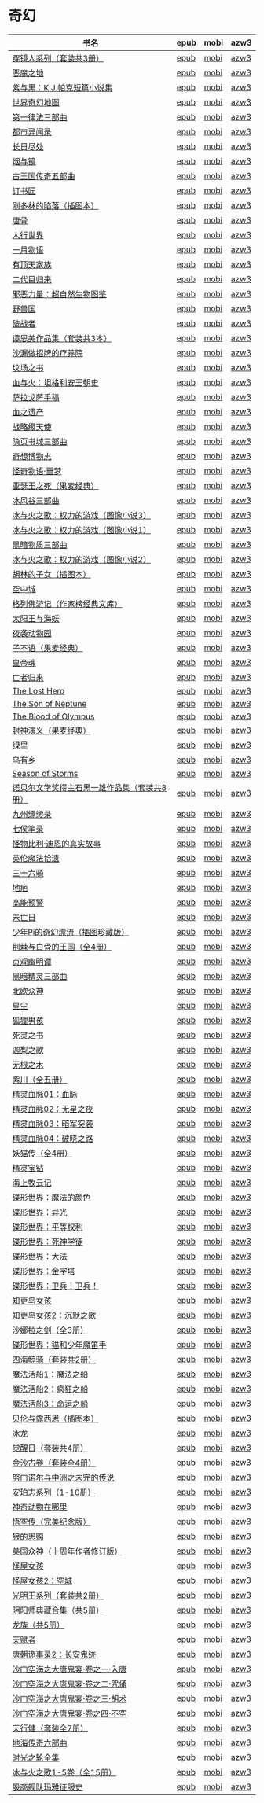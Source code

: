 # 奇幻

| 书名 | epub | mobi | azw3 |
| --- | --- | --- | --- |
| [穿镜人系列（套装共3册）](http://ct.dalanmei.com/f/31084289-771246703-a2bc77) | [epub](http://ct.dalanmei.com/f/31084289-771246703-a2bc77) | [mobi](http://ct.dalanmei.com/f/31084289-771231319-50392b) | [azw3](http://ct.dalanmei.com/f/31084289-771236365-7afe62) |
| [恶魔之地](http://ct.dalanmei.com/f/31084289-601222525-4e1c95) | [epub](http://ct.dalanmei.com/f/31084289-601222525-4e1c95) | [mobi](http://ct.dalanmei.com/f/31084289-601222225-057c33) | [azw3](http://ct.dalanmei.com/f/31084289-601222387-8ef767) |
| [紫与黑：K.J.帕克短篇小说集](http://ct.dalanmei.com/f/31084289-570304819-004737) | [epub](http://ct.dalanmei.com/f/31084289-570304819-004737) | [mobi](http://ct.dalanmei.com/f/31084289-570168995-02e0ab) | [azw3](http://ct.dalanmei.com/f/31084289-570376483-2d201e) |
| [世界奇幻地图](http://ct.dalanmei.com/f/31084289-570317040-2673fb) | [epub](http://ct.dalanmei.com/f/31084289-570317040-2673fb) | [mobi](http://ct.dalanmei.com/f/31084289-570165459-e0614d) | [azw3](http://ct.dalanmei.com/f/31084289-571385353-f08ab0) |
| [第一律法三部曲](http://ct.dalanmei.com/f/31084289-570326935-9e4252) | [epub](http://ct.dalanmei.com/f/31084289-570326935-9e4252) | [mobi](http://ct.dalanmei.com/f/31084289-570155017-49148c) | [azw3](http://ct.dalanmei.com/f/31084289-571396145-46b098) |
| [都市异闻录](http://ct.dalanmei.com/f/31084289-570266781-230b10) | [epub](http://ct.dalanmei.com/f/31084289-570266781-230b10) | [mobi](http://ct.dalanmei.com/f/31084289-570122983-74a0b5) | [azw3](http://ct.dalanmei.com/f/31084289-571407313-e23315) |
| [长日尽处](http://ct.dalanmei.com/f/31084289-570257175-8bd8f4) | [epub](http://ct.dalanmei.com/f/31084289-570257175-8bd8f4) | [mobi](http://ct.dalanmei.com/f/31084289-570107800-d1c6d0) | [azw3](http://ct.dalanmei.com/f/31084289-571415507-b68b6a) |
| [烟与镜](http://ct.dalanmei.com/f/31084289-570259247-b94675) | [epub](http://ct.dalanmei.com/f/31084289-570259247-b94675) | [mobi](http://ct.dalanmei.com/f/31084289-570108744-aec3fa) | [azw3](http://ct.dalanmei.com/f/31084289-571416280-69b32f) |
| [古王国传奇五部曲](http://ct.dalanmei.com/f/31084289-570239695-a16fec) | [epub](http://ct.dalanmei.com/f/31084289-570239695-a16fec) | [mobi](http://ct.dalanmei.com/f/31084289-569452760-3cb850) | [azw3](http://ct.dalanmei.com/f/31084289-571419644-f16f8a) |
| [订书匠](http://ct.dalanmei.com/f/31084289-572092688-b762ae) | [epub](http://ct.dalanmei.com/f/31084289-572092688-b762ae) | [mobi](http://ct.dalanmei.com/f/31084289-571727268-089763) | [azw3](http://ct.dalanmei.com/f/31084289-572114083-7970e5) |
| [刚多林的陷落（插图本）](http://ct.dalanmei.com/f/31084289-572112559-f350ed) | [epub](http://ct.dalanmei.com/f/31084289-572112559-f350ed) | [mobi](http://ct.dalanmei.com/f/31084289-571723517-c30482) | [azw3](http://ct.dalanmei.com/f/31084289-572116601-e2cee2) |
| [唐骨](http://ct.dalanmei.com/f/31084289-572113783-babfa9) | [epub](http://ct.dalanmei.com/f/31084289-572113783-babfa9) | [mobi](http://ct.dalanmei.com/f/31084289-571717142-cfd70f) | [azw3](http://ct.dalanmei.com/f/31084289-572120871-75eb65) |
| [人行世界](http://ct.dalanmei.com/f/31084289-572114146-1cec9a) | [epub](http://ct.dalanmei.com/f/31084289-572114146-1cec9a) | [mobi](http://ct.dalanmei.com/f/31084289-571714077-befd92) | [azw3](http://ct.dalanmei.com/f/31084289-572126115-3247d5) |
| [一月物语](http://ct.dalanmei.com/f/31084289-572114575-dc5c01) | [epub](http://ct.dalanmei.com/f/31084289-572114575-dc5c01) | [mobi](http://ct.dalanmei.com/f/31084289-571712627-56cac7) | [azw3](http://ct.dalanmei.com/f/31084289-572131922-77d510) |
| [有顶天家族](http://ct.dalanmei.com/f/31084289-572114673-b165f0) | [epub](http://ct.dalanmei.com/f/31084289-572114673-b165f0) | [mobi](http://ct.dalanmei.com/f/31084289-571711913-9e06c4) | [azw3](http://ct.dalanmei.com/f/31084289-572133010-2249c2) |
| [二代目归来](http://ct.dalanmei.com/f/31084289-572114675-7e240d) | [epub](http://ct.dalanmei.com/f/31084289-572114675-7e240d) | [mobi](http://ct.dalanmei.com/f/31084289-571711907-829fd5) | [azw3](http://ct.dalanmei.com/f/31084289-572133015-fc44f1) |
| [邪恶力量：超自然生物图鉴](http://ct.dalanmei.com/f/31084289-572115089-7419c4) | [epub](http://ct.dalanmei.com/f/31084289-572115089-7419c4) | [mobi](http://ct.dalanmei.com/f/31084289-571709647-aa3d20) | [azw3](http://ct.dalanmei.com/f/31084289-572136202-a7cf09) |
| [野兽国](http://ct.dalanmei.com/f/31084289-572115180-c9e782) | [epub](http://ct.dalanmei.com/f/31084289-572115180-c9e782) | [mobi](http://ct.dalanmei.com/f/31084289-571709319-b7ed5f) | [azw3](http://ct.dalanmei.com/f/31084289-572136448-9cdbd6) |
| [破战者](http://ct.dalanmei.com/f/31084289-572115320-657309) | [epub](http://ct.dalanmei.com/f/31084289-572115320-657309) | [mobi](http://ct.dalanmei.com/f/31084289-571708786-3f48df) | [azw3](http://ct.dalanmei.com/f/31084289-572136981-bc2578) |
| [谭恩美作品集（套装共3本）](http://ct.dalanmei.com/f/31084289-572115341-24162f) | [epub](http://ct.dalanmei.com/f/31084289-572115341-24162f) | [mobi](http://ct.dalanmei.com/f/31084289-571708703-365008) | [azw3](http://ct.dalanmei.com/f/31084289-572137071-b10782) |
| [沙漏做招牌的疗养院](http://ct.dalanmei.com/f/31084289-572115486-17fc2e) | [epub](http://ct.dalanmei.com/f/31084289-572115486-17fc2e) | [mobi](http://ct.dalanmei.com/f/31084289-571707831-e2058c) | [azw3](http://ct.dalanmei.com/f/31084289-572137788-9abc8f) |
| [坟场之书](http://ct.dalanmei.com/f/31084289-572115547-1bdea4) | [epub](http://ct.dalanmei.com/f/31084289-572115547-1bdea4) | [mobi](http://ct.dalanmei.com/f/31084289-571706594-bc878b) | [azw3](http://ct.dalanmei.com/f/31084289-572138477-9b7fc7) |
| [血与火：坦格利安王朝史](http://ct.dalanmei.com/f/31084289-572115687-e363e8) | [epub](http://ct.dalanmei.com/f/31084289-572115687-e363e8) | [mobi](http://ct.dalanmei.com/f/31084289-571705676-f63df1) | [azw3](http://ct.dalanmei.com/f/31084289-572139518-dc0724) |
| [萨拉戈萨手稿](http://ct.dalanmei.com/f/31084289-572115925-a5cbc4) | [epub](http://ct.dalanmei.com/f/31084289-572115925-a5cbc4) | [mobi](http://ct.dalanmei.com/f/31084289-571697736-dbef41) | [azw3](http://ct.dalanmei.com/f/31084289-572148992-28fd75) |
| [血之遗产](http://ct.dalanmei.com/f/31084289-572116023-6953dd) | [epub](http://ct.dalanmei.com/f/31084289-572116023-6953dd) | [mobi](http://ct.dalanmei.com/f/31084289-571681806-d0c93a) | [azw3](http://ct.dalanmei.com/f/31084289-572154959-b31790) |
| [战略级天使](http://ct.dalanmei.com/f/31084289-572116853-06dd05) | [epub](http://ct.dalanmei.com/f/31084289-572116853-06dd05) | [mobi](http://ct.dalanmei.com/f/31084289-571659056-859bac) | [azw3](http://ct.dalanmei.com/f/31084289-572177837-4b7a62) |
| [隐页书城三部曲](http://ct.dalanmei.com/f/31084289-572117271-675995) | [epub](http://ct.dalanmei.com/f/31084289-572117271-675995) | [mobi](http://ct.dalanmei.com/f/31084289-571654923-9b3e35) | [azw3](http://ct.dalanmei.com/f/31084289-572179585-53d1f3) |
| [奇想博物志](http://ct.dalanmei.com/f/31084289-572117347-fb4ff4) | [epub](http://ct.dalanmei.com/f/31084289-572117347-fb4ff4) | [mobi](http://ct.dalanmei.com/f/31084289-571654103-848aa0) | [azw3](http://ct.dalanmei.com/f/31084289-572179741-0dd6c5) |
| [怪奇物语·噩梦](http://ct.dalanmei.com/f/31084289-572117407-412bd4) | [epub](http://ct.dalanmei.com/f/31084289-572117407-412bd4) | [mobi](http://ct.dalanmei.com/f/31084289-571653365-1f9835) | [azw3](http://ct.dalanmei.com/f/31084289-572179850-72c419) |
| [亚瑟王之死（果麦经典）](http://ct.dalanmei.com/f/31084289-572120177-02c4ec) | [epub](http://ct.dalanmei.com/f/31084289-572120177-02c4ec) | [mobi](http://ct.dalanmei.com/f/31084289-571649287-d49669) | [azw3](http://ct.dalanmei.com/f/31084289-572180387-bd633d) |
| [冰风谷三部曲](http://ct.dalanmei.com/f/31084289-572120310-2b1d67) | [epub](http://ct.dalanmei.com/f/31084289-572120310-2b1d67) | [mobi](http://ct.dalanmei.com/f/31084289-571647256-3dd3f7) | [azw3](http://ct.dalanmei.com/f/31084289-572180618-2adcc7) |
| [冰与火之歌：权力的游戏（图像小说3）](http://ct.dalanmei.com/f/31084289-572120405-54a385) | [epub](http://ct.dalanmei.com/f/31084289-572120405-54a385) | [mobi](http://ct.dalanmei.com/f/31084289-571646788-f23b44) | [azw3](http://ct.dalanmei.com/f/31084289-572180744-8f9cf6) |
| [冰与火之歌：权力的游戏（图像小说1）](http://ct.dalanmei.com/f/31084289-572120681-00acd6) | [epub](http://ct.dalanmei.com/f/31084289-572120681-00acd6) | [mobi](http://ct.dalanmei.com/f/31084289-571639630-783831) | [azw3](http://ct.dalanmei.com/f/31084289-572181278-478e05) |
| [黑暗物质三部曲](http://ct.dalanmei.com/f/31084289-572120769-e25814) | [epub](http://ct.dalanmei.com/f/31084289-572120769-e25814) | [mobi](http://ct.dalanmei.com/f/31084289-571638902-4c4b53) | [azw3](http://ct.dalanmei.com/f/31084289-572181677-a7824d) |
| [冰与火之歌：权力的游戏（图像小说2）](http://ct.dalanmei.com/f/31084289-572120834-be62c8) | [epub](http://ct.dalanmei.com/f/31084289-572120834-be62c8) | [mobi](http://ct.dalanmei.com/f/31084289-571638896-f7cdf2) | [azw3](http://ct.dalanmei.com/f/31084289-572182077-cac0fb) |
| [胡林的子女（插图本）](http://ct.dalanmei.com/f/31084289-571807702-6454b1) | [epub](http://ct.dalanmei.com/f/31084289-571807702-6454b1) | [mobi](http://ct.dalanmei.com/f/31084289-571540016-741f9e) | [azw3](http://ct.dalanmei.com/f/31084289-572196162-a2e966) |
| [空中城](http://ct.dalanmei.com/f/31084289-571815839-6bfa18) | [epub](http://ct.dalanmei.com/f/31084289-571815839-6bfa18) | [mobi](http://ct.dalanmei.com/f/31084289-571546848-60dbc3) | [azw3](http://ct.dalanmei.com/f/31084289-572197919-f7dd8b) |
| [格列佛游记（作家榜经典文库）](http://ct.dalanmei.com/f/31084289-571818709-42c241) | [epub](http://ct.dalanmei.com/f/31084289-571818709-42c241) | [mobi](http://ct.dalanmei.com/f/31084289-571548280-7b5cf2) | [azw3](http://ct.dalanmei.com/f/31084289-572198853-9c599f) |
| [太阳王与海妖](http://ct.dalanmei.com/f/31084289-571831267-3ea2f2) | [epub](http://ct.dalanmei.com/f/31084289-571831267-3ea2f2) | [mobi](http://ct.dalanmei.com/f/31084289-571549409-1e058d) | [azw3](http://ct.dalanmei.com/f/31084289-572200208-802178) |
| [夜袭动物园](http://ct.dalanmei.com/f/31084289-571875639-6c996a) | [epub](http://ct.dalanmei.com/f/31084289-571875639-6c996a) | [mobi](http://ct.dalanmei.com/f/31084289-571551459-8dc105) | [azw3](http://ct.dalanmei.com/f/31084289-572202213-56610f) |
| [子不语（果麦经典）](http://ct.dalanmei.com/f/31084289-571909910-eec3be) | [epub](http://ct.dalanmei.com/f/31084289-571909910-eec3be) | [mobi](http://ct.dalanmei.com/f/31084289-571555794-687d27) | [azw3](http://ct.dalanmei.com/f/31084289-572203202-b47862) |
| [皇帝魂](http://ct.dalanmei.com/f/31084289-571910205-76b5cc) | [epub](http://ct.dalanmei.com/f/31084289-571910205-76b5cc) | [mobi](http://ct.dalanmei.com/f/31084289-571555839-ffdbb1) | [azw3](http://ct.dalanmei.com/f/31084289-572203226-b24d58) |
| [亡者归来](http://ct.dalanmei.com/f/31084289-571914621-179581) | [epub](http://ct.dalanmei.com/f/31084289-571914621-179581) | [mobi](http://ct.dalanmei.com/f/31084289-571557225-a96834) | [azw3](http://ct.dalanmei.com/f/31084289-572203697-406e47) |
| [The Lost Hero](http://ct.dalanmei.com/f/31084289-571983216-4ae5dc) | [epub](http://ct.dalanmei.com/f/31084289-571983216-4ae5dc) | [mobi](http://ct.dalanmei.com/f/31084289-571559857-5a7353) | [azw3](http://ct.dalanmei.com/f/31084289-572211899-fab25f) |
| [The Son of Neptune](http://ct.dalanmei.com/f/31084289-571983235-d4fd0e) | [epub](http://ct.dalanmei.com/f/31084289-571983235-d4fd0e) | [mobi](http://ct.dalanmei.com/f/31084289-571559859-6fc205) | [azw3](http://ct.dalanmei.com/f/31084289-572211904-dbae98) |
| [The Blood of Olympus](http://ct.dalanmei.com/f/31084289-571983660-0f92ea) | [epub](http://ct.dalanmei.com/f/31084289-571983660-0f92ea) | [mobi](http://ct.dalanmei.com/f/31084289-571559902-46aa15) | [azw3](http://ct.dalanmei.com/f/31084289-572211909-586377) |
| [封神演义（果麦经典）](http://ct.dalanmei.com/f/31084289-571732873-89bb90) | [epub](http://ct.dalanmei.com/f/31084289-571732873-89bb90) | [mobi](http://ct.dalanmei.com/f/31084289-571614908-b041b9) | [azw3](http://ct.dalanmei.com/f/31084289-571912948-bc2e53) |
| [绿里](http://ct.dalanmei.com/f/31084289-571735641-7a7682) | [epub](http://ct.dalanmei.com/f/31084289-571735641-7a7682) | [mobi](http://ct.dalanmei.com/f/31084289-571609101-793599) | [azw3](http://ct.dalanmei.com/f/31084289-571913935-72fc51) |
| [乌有乡](http://ct.dalanmei.com/f/31084289-571736160-2f2f2a) | [epub](http://ct.dalanmei.com/f/31084289-571736160-2f2f2a) | [mobi](http://ct.dalanmei.com/f/31084289-571607709-0604a6) | [azw3](http://ct.dalanmei.com/f/31084289-571914308-e9a367) |
| [Season of Storms](None) | [epub](None) | [mobi](None) | [azw3](None) |
| [诺贝尔文学奖得主石黑一雄作品集（套装共8册）](http://ct.dalanmei.com/f/31084289-571737035-2d9516) | [epub](http://ct.dalanmei.com/f/31084289-571737035-2d9516) | [mobi](http://ct.dalanmei.com/f/31084289-571605155-eaa299) | [azw3](http://ct.dalanmei.com/f/31084289-571916087-092418) |
| [九州缥缈录](http://ct.dalanmei.com/f/31084289-571737075-3af884) | [epub](http://ct.dalanmei.com/f/31084289-571737075-3af884) | [mobi](http://ct.dalanmei.com/f/31084289-571605118-be5ee9) | [azw3](http://ct.dalanmei.com/f/31084289-571916144-dd749a) |
| [七侯笔录](http://ct.dalanmei.com/f/31084289-571737821-96f00b) | [epub](http://ct.dalanmei.com/f/31084289-571737821-96f00b) | [mobi](http://ct.dalanmei.com/f/31084289-571602953-9b6cfc) | [azw3](http://ct.dalanmei.com/f/31084289-571917092-fd337f) |
| [怪物比利·迪恩的真实故事](http://ct.dalanmei.com/f/31084289-571772942-b9749f) | [epub](http://ct.dalanmei.com/f/31084289-571772942-b9749f) | [mobi](http://ct.dalanmei.com/f/31084289-571597950-a51efa) | [azw3](http://ct.dalanmei.com/f/31084289-571918171-560dd1) |
| [英伦魔法拾遗](http://ct.dalanmei.com/f/31084289-571780424-b19842) | [epub](http://ct.dalanmei.com/f/31084289-571780424-b19842) | [mobi](http://ct.dalanmei.com/f/31084289-571525549-f0300a) | [azw3](http://ct.dalanmei.com/f/31084289-571976634-83f198) |
| [三十六骑](http://ct.dalanmei.com/f/31084289-572127668-4646ad) | [epub](http://ct.dalanmei.com/f/31084289-572127668-4646ad) | [mobi](http://ct.dalanmei.com/f/31084289-571594178-960adc) | [azw3](http://ct.dalanmei.com/f/31084289-571985012-ea6eab) |
| [地疤](http://ct.dalanmei.com/f/31084289-572131047-532408) | [epub](http://ct.dalanmei.com/f/31084289-572131047-532408) | [mobi](http://ct.dalanmei.com/f/31084289-571593674-71abba) | [azw3](http://ct.dalanmei.com/f/31084289-571986605-3165a5) |
| [高能预警](http://ct.dalanmei.com/f/31084289-571797121-265055) | [epub](http://ct.dalanmei.com/f/31084289-571797121-265055) | [mobi](http://ct.dalanmei.com/f/31084289-571531181-c0743c) | [azw3](http://ct.dalanmei.com/f/31084289-571988283-fb2d6f) |
| [未亡日](http://ct.dalanmei.com/f/31084289-571800405-0d9bb0) | [epub](http://ct.dalanmei.com/f/31084289-571800405-0d9bb0) | [mobi](http://ct.dalanmei.com/f/31084289-571531964-1f528f) | [azw3](http://ct.dalanmei.com/f/31084289-571989104-f608bd) |
| [少年Pi的奇幻漂流（插图珍藏版）](http://ct.dalanmei.com/f/31084289-571816132-6007b0) | [epub](http://ct.dalanmei.com/f/31084289-571816132-6007b0) | [mobi](http://ct.dalanmei.com/f/31084289-571547310-a84924) | [azw3](http://ct.dalanmei.com/f/31084289-572052449-f6ed3a) |
| [荆棘与白骨的王国（全4册）](http://ct.dalanmei.com/f/31084289-571829474-7e97b4) | [epub](http://ct.dalanmei.com/f/31084289-571829474-7e97b4) | [mobi](http://ct.dalanmei.com/f/31084289-571549340-e6bcf3) | [azw3](http://ct.dalanmei.com/f/31084289-572065098-81a0f8) |
| [贞观幽明谭](http://ct.dalanmei.com/f/31084289-571831395-3e47d7) | [epub](http://ct.dalanmei.com/f/31084289-571831395-3e47d7) | [mobi](http://ct.dalanmei.com/f/31084289-571549450-c6ba25) | [azw3](http://ct.dalanmei.com/f/31084289-572065259-065d46) |
| [黑暗精灵三部曲](http://ct.dalanmei.com/f/31084289-571876991-fbb11e) | [epub](http://ct.dalanmei.com/f/31084289-571876991-fbb11e) | [mobi](http://ct.dalanmei.com/f/31084289-571551622-adb9c2) | [azw3](http://ct.dalanmei.com/f/31084289-572068670-1f2596) |
| [北欧众神](http://ct.dalanmei.com/f/31084289-571878868-34571a) | [epub](http://ct.dalanmei.com/f/31084289-571878868-34571a) | [mobi](http://ct.dalanmei.com/f/31084289-571551850-805617) | [azw3](http://ct.dalanmei.com/f/31084289-572069026-6f5de2) |
| [星尘](http://ct.dalanmei.com/f/31084289-571879758-398cd0) | [epub](http://ct.dalanmei.com/f/31084289-571879758-398cd0) | [mobi](http://ct.dalanmei.com/f/31084289-571551965-ba7e13) | [azw3](http://ct.dalanmei.com/f/31084289-572069145-bd37ff) |
| [狐狸男孩](http://ct.dalanmei.com/f/31084289-571910090-60dfb9) | [epub](http://ct.dalanmei.com/f/31084289-571910090-60dfb9) | [mobi](http://ct.dalanmei.com/f/31084289-571555824-d14414) | [azw3](http://ct.dalanmei.com/f/31084289-572072676-f26854) |
| [死灵之书](http://ct.dalanmei.com/f/31084289-571913561-ec39b0) | [epub](http://ct.dalanmei.com/f/31084289-571913561-ec39b0) | [mobi](http://ct.dalanmei.com/f/31084289-571556423-53d074) | [azw3](http://ct.dalanmei.com/f/31084289-572073457-7aef69) |
| [迦梨之歌](http://ct.dalanmei.com/f/31084289-571916514-1a4320) | [epub](http://ct.dalanmei.com/f/31084289-571916514-1a4320) | [mobi](http://ct.dalanmei.com/f/31084289-571558203-326a11) | [azw3](http://ct.dalanmei.com/f/31084289-572074807-8f9339) |
| [无根之木](http://ct.dalanmei.com/f/31084289-571735514-3cdf8a) | [epub](http://ct.dalanmei.com/f/31084289-571735514-3cdf8a) | [mobi](http://ct.dalanmei.com/f/31084289-571584424-027dfa) | [azw3](http://ct.dalanmei.com/f/31084289-571853477-b85729) |
| [紫川（全五册）](http://ct.dalanmei.com/f/31084289-571736609-3bb018) | [epub](http://ct.dalanmei.com/f/31084289-571736609-3bb018) | [mobi](http://ct.dalanmei.com/f/31084289-571582152-3da1c3) | [azw3](http://ct.dalanmei.com/f/31084289-571859380-49ca9b) |
| [精灵血脉01：血脉](None) | [epub](None) | [mobi](None) | [azw3](None) |
| [精灵血脉02：无星之夜](None) | [epub](None) | [mobi](None) | [azw3](None) |
| [精灵血脉03：暗军突袭](None) | [epub](None) | [mobi](None) | [azw3](None) |
| [精灵血脉04：破晓之路](None) | [epub](None) | [mobi](None) | [azw3](None) |
| [妖猫传（全4册）](http://ct.dalanmei.com/f/31084289-571773563-7cb9f8) | [epub](http://ct.dalanmei.com/f/31084289-571773563-7cb9f8) | [mobi](http://ct.dalanmei.com/f/31084289-571495426-0d62a2) | [azw3](http://ct.dalanmei.com/f/31084289-571869889-ed21db) |
| [精灵宝钻](None) | [epub](None) | [mobi](None) | [azw3](None) |
| [海上牧云记](None) | [epub](None) | [mobi](None) | [azw3](None) |
| [碟形世界：魔法的颜色](None) | [epub](None) | [mobi](None) | [azw3](None) |
| [碟形世界：异光](None) | [epub](None) | [mobi](None) | [azw3](None) |
| [碟形世界：平等权利](None) | [epub](None) | [mobi](None) | [azw3](None) |
| [碟形世界：死神学徒](None) | [epub](None) | [mobi](None) | [azw3](None) |
| [碟形世界：大法](None) | [epub](None) | [mobi](None) | [azw3](None) |
| [碟形世界：金字塔](None) | [epub](None) | [mobi](None) | [azw3](None) |
| [碟形世界：卫兵！卫兵！](None) | [epub](None) | [mobi](None) | [azw3](None) |
| [知更鸟女孩](http://ct.dalanmei.com/f/31084289-571775689-4a568e) | [epub](http://ct.dalanmei.com/f/31084289-571775689-4a568e) | [mobi](http://ct.dalanmei.com/f/31084289-571503613-c00cc4) | [azw3](http://ct.dalanmei.com/f/31084289-571875716-a41c25) |
| [知更鸟女孩2：沉默之歌](None) | [epub](None) | [mobi](None) | [azw3](None) |
| [沙娜拉之剑（全3册）](http://ct.dalanmei.com/f/31084289-571775772-8c82fb) | [epub](http://ct.dalanmei.com/f/31084289-571775772-8c82fb) | [mobi](http://ct.dalanmei.com/f/31084289-571507159-334490) | [azw3](http://ct.dalanmei.com/f/31084289-571875941-81a5c2) |
| [碟形世界：猫和少年魔笛手](None) | [epub](None) | [mobi](None) | [azw3](None) |
| [四海鲸骑（套装共2册）](http://ct.dalanmei.com/f/31084289-571775839-e54da4) | [epub](http://ct.dalanmei.com/f/31084289-571775839-e54da4) | [mobi](http://ct.dalanmei.com/f/31084289-571510561-c020e0) | [azw3](http://ct.dalanmei.com/f/31084289-571876066-788e19) |
| [魔法活船1：魔法之船](http://ct.dalanmei.com/f/31084289-571780493-5ef89e) | [epub](http://ct.dalanmei.com/f/31084289-571780493-5ef89e) | [mobi](http://ct.dalanmei.com/f/31084289-571525608-fbe3f5) | [azw3](http://ct.dalanmei.com/f/31084289-571880325-2c3aa4) |
| [魔法活船2：疯狂之船](http://ct.dalanmei.com/f/31084289-571780506-811a55) | [epub](http://ct.dalanmei.com/f/31084289-571780506-811a55) | [mobi](http://ct.dalanmei.com/f/31084289-571525614-063749) | [azw3](http://ct.dalanmei.com/f/31084289-571880330-8afa74) |
| [魔法活船3：命运之船](http://ct.dalanmei.com/f/31084289-571780509-9659a2) | [epub](http://ct.dalanmei.com/f/31084289-571780509-9659a2) | [mobi](http://ct.dalanmei.com/f/31084289-571525625-3bdd83) | [azw3](http://ct.dalanmei.com/f/31084289-571880335-4fb8a6) |
| [贝伦与露西恩（插图本）](None) | [epub](None) | [mobi](None) | [azw3](None) |
| [冰龙](http://ct.dalanmei.com/f/31084289-571780961-cf99a4) | [epub](http://ct.dalanmei.com/f/31084289-571780961-cf99a4) | [mobi](http://ct.dalanmei.com/f/31084289-571526122-ef6063) | [azw3](http://ct.dalanmei.com/f/31084289-571880745-f7f630) |
| [觉醒日（套装共4册）](None) | [epub](None) | [mobi](None) | [azw3](None) |
| [金沙古卷（套装全4册）](http://ct.dalanmei.com/f/31084289-571783321-4fb395) | [epub](http://ct.dalanmei.com/f/31084289-571783321-4fb395) | [mobi](http://ct.dalanmei.com/f/31084289-571425696-d3bb7e) | [azw3](http://ct.dalanmei.com/f/31084289-571884346-b1a37c) |
| [努门诺尔与中洲之未完的传说](None) | [epub](None) | [mobi](None) | [azw3](None) |
| [安珀志系列（1-10册）](http://ct.dalanmei.com/f/31084289-571783482-62a30e) | [epub](http://ct.dalanmei.com/f/31084289-571783482-62a30e) | [mobi](http://ct.dalanmei.com/f/31084289-571426435-e8ffbd) | [azw3](http://ct.dalanmei.com/f/31084289-571884486-6de66a) |
| [神奇动物在哪里](http://ct.dalanmei.com/f/31084289-571783568-4b598d) | [epub](http://ct.dalanmei.com/f/31084289-571783568-4b598d) | [mobi](http://ct.dalanmei.com/f/31084289-571431700-9ccfb4) | [azw3](http://ct.dalanmei.com/f/31084289-571884607-4826b6) |
| [悟空传（完美纪念版）](http://ct.dalanmei.com/f/31084289-571784839-0ee763) | [epub](http://ct.dalanmei.com/f/31084289-571784839-0ee763) | [mobi](http://ct.dalanmei.com/f/31084289-571451257-70227e) | [azw3](http://ct.dalanmei.com/f/31084289-571885213-5de74d) |
| [狼的恩赐](None) | [epub](None) | [mobi](None) | [azw3](None) |
| [美国众神（十周年作者修订版）](http://ct.dalanmei.com/f/31084289-571785132-c08680) | [epub](http://ct.dalanmei.com/f/31084289-571785132-c08680) | [mobi](http://ct.dalanmei.com/f/31084289-571451530-f02418) | [azw3](http://ct.dalanmei.com/f/31084289-571885381-ef0072) |
| [怪屋女孩](None) | [epub](None) | [mobi](None) | [azw3](None) |
| [怪屋女孩2：空城](None) | [epub](None) | [mobi](None) | [azw3](None) |
| [光明王系列（套装共2册）](None) | [epub](None) | [mobi](None) | [azw3](None) |
| [阴阳师典藏合集（共5册）](http://ct.dalanmei.com/f/31084289-571786524-38e515) | [epub](http://ct.dalanmei.com/f/31084289-571786524-38e515) | [mobi](http://ct.dalanmei.com/f/31084289-571452488-a00484) | [azw3](http://ct.dalanmei.com/f/31084289-571885743-e01f30) |
| [龙族（共5册）](http://ct.dalanmei.com/f/31084289-571786885-8c42e3) | [epub](http://ct.dalanmei.com/f/31084289-571786885-8c42e3) | [mobi](http://ct.dalanmei.com/f/31084289-571453159-27ef62) | [azw3](http://ct.dalanmei.com/f/31084289-571886020-5c155e) |
| [天赋者](http://ct.dalanmei.com/f/31084289-571787129-57e7a5) | [epub](http://ct.dalanmei.com/f/31084289-571787129-57e7a5) | [mobi](http://ct.dalanmei.com/f/31084289-571453466-adcb8e) | [azw3](http://ct.dalanmei.com/f/31084289-571886467-ff8de5) |
| [唐朝诡事录2：长安鬼迹](http://ct.dalanmei.com/f/31084289-571787150-6f9184) | [epub](http://ct.dalanmei.com/f/31084289-571787150-6f9184) | [mobi](http://ct.dalanmei.com/f/31084289-571453498-dcc55d) | [azw3](http://ct.dalanmei.com/f/31084289-571886553-155736) |
| [沙门空海之大唐鬼宴·卷之一·入唐](http://ct.dalanmei.com/f/31084289-571787373-39a441) | [epub](http://ct.dalanmei.com/f/31084289-571787373-39a441) | [mobi](http://ct.dalanmei.com/f/31084289-571453801-2e8e8c) | [azw3](http://ct.dalanmei.com/f/31084289-571887317-d19f1e) |
| [沙门空海之大唐鬼宴·卷之二·咒俑](http://ct.dalanmei.com/f/31084289-571787378-918fc9) | [epub](http://ct.dalanmei.com/f/31084289-571787378-918fc9) | [mobi](http://ct.dalanmei.com/f/31084289-571453802-7cbe5c) | [azw3](http://ct.dalanmei.com/f/31084289-571887319-dbfce4) |
| [沙门空海之大唐鬼宴·卷之三·胡术](http://ct.dalanmei.com/f/31084289-571787383-fa33fd) | [epub](http://ct.dalanmei.com/f/31084289-571787383-fa33fd) | [mobi](http://ct.dalanmei.com/f/31084289-571453804-c145cc) | [azw3](http://ct.dalanmei.com/f/31084289-571887325-685429) |
| [沙门空海之大唐鬼宴·卷之四·不空](http://ct.dalanmei.com/f/31084289-571787387-4933a9) | [epub](http://ct.dalanmei.com/f/31084289-571787387-4933a9) | [mobi](http://ct.dalanmei.com/f/31084289-571453807-52ba73) | [azw3](http://ct.dalanmei.com/f/31084289-571887333-9f17e1) |
| [天行健（套装全7册）](http://ct.dalanmei.com/f/31084289-571787648-465f57) | [epub](http://ct.dalanmei.com/f/31084289-571787648-465f57) | [mobi](http://ct.dalanmei.com/f/31084289-571454383-81aaae) | [azw3](http://ct.dalanmei.com/f/31084289-571888023-254b8f) |
| [地海传奇六部曲](http://ct.dalanmei.com/f/31084289-571788112-986c9a) | [epub](http://ct.dalanmei.com/f/31084289-571788112-986c9a) | [mobi](http://ct.dalanmei.com/f/31084289-571455941-528a6c) | [azw3](http://ct.dalanmei.com/f/31084289-571889865-5021b7) |
| [时光之轮全集](http://ct.dalanmei.com/f/31084289-571788302-cbc06a) | [epub](http://ct.dalanmei.com/f/31084289-571788302-cbc06a) | [mobi](http://ct.dalanmei.com/f/31084289-571456110-27df26) | [azw3](http://ct.dalanmei.com/f/31084289-571890436-7298a2) |
| [冰与火之歌1-5卷（全15册）](http://ct.dalanmei.com/f/31084289-571789601-7aad1b) | [epub](http://ct.dalanmei.com/f/31084289-571789601-7aad1b) | [mobi](http://ct.dalanmei.com/f/31084289-571456869-8d733c) | [azw3](http://ct.dalanmei.com/f/31084289-571894778-2d1824) |
| [殷商舰队玛雅征服史](http://ct.dalanmei.com/f/31084289-571790585-10941c) | [epub](http://ct.dalanmei.com/f/31084289-571790585-10941c) | [mobi](http://ct.dalanmei.com/f/31084289-571457539-c2a3d6) | [azw3](http://ct.dalanmei.com/f/31084289-571897411-2e96a0) |
